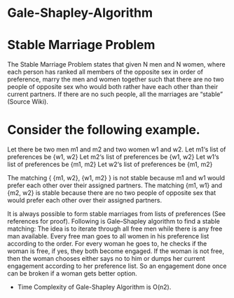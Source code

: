 # Gale-Shapley-Algorithm
# Stable Marriage Problem

The Stable Marriage Problem states that given N men and N women, where each person has ranked all members of the opposite sex in order of preference, marry the men and women together such that there are no two people of opposite sex who would both rather have each other than their current partners. If there are no such people, all the marriages are “stable” (Source Wiki).

# Consider the following example.

Let there be two men m1 and m2 and two women w1 and w2.
Let m1‘s list of preferences be {w1, w2}
Let m2‘s list of preferences be {w1, w2}
Let w1‘s list of preferences be {m1, m2}
Let w2‘s list of preferences be {m1, m2}

The matching { {m1, w2}, {w1, m2} } is not stable because m1 and w1 would prefer each other over their assigned partners. The matching {m1, w1} and {m2, w2} is stable because there are no two people of opposite sex that would prefer each other over their assigned partners.

It is always possible to form stable marriages from lists of preferences (See references for proof). Following is Gale–Shapley algorithm to find a stable matching:
The idea is to iterate through all free men while there is any free man available. Every free man goes to all women in his preference list according to the order. For every woman he goes to, he checks if the woman is free, if yes, they both become engaged. If the woman is not free, then the woman chooses either says no to him or dumps her current engagement according to her preference list. So an engagement done once can be broken if a woman gets better option.
- Time Complexity of Gale-Shapley Algorithm is O(n2).
